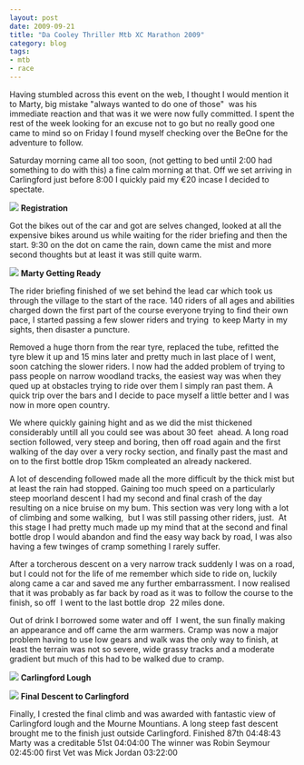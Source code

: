 ```yaml
---
layout: post
date: 2009-09-21
title: "Da Cooley Thriller Mtb XC Marathon 2009"
category: blog
tags:
- mtb
- race
---
```


Having stumbled across this event on the web, I thought I would mention it to Marty, big mistake "always wanted to do one of those"  was his immediate reaction and that was it we were now fully committed. I spent the rest of the week looking for an excuse not to go but no really good one came to mind so on Friday I found myself checking over the BeOne for the adventure to follow.

Saturday morning came all too soon, (not getting to bed until 2:00 had something to do with this) a fine calm morning at that. Off we set arriving in Carlingford just before 8:00 I quickly paid my €20 incase I decided to spectate.

![](/images/2009/dscf0200.jpg)
**Registration**

Got the bikes out of the car and got are selves changed, looked at all the expensive bikes around us while waiting for the rider briefing and then the start. 9:30 on the dot on came the rain, down came the mist and more second thoughts but at least it was still quite warm.

![](/images/2009/dscf0198.jpg)
**Marty Getting Ready**

The rider briefing finished of we set behind the lead car which took us through the village to the start of the race. 140 riders of all ages and abilities charged down the first part of the course everyone trying to find their own pace, I started passing a few slower riders and trying  to keep Marty in my sights, then disaster a puncture.

Removed a huge thorn from the rear tyre, replaced the tube, refitted the tyre blew it up and 15 mins later and pretty much in last place of I went, soon catching the slower riders. I now had the added problem of trying to pass people on narrow woodland tracks, the easiest way was when they qued up at obstacles trying to ride over them I simply ran past them. A quick trip over the bars and I decide to pace myself a little better and I was now in more open country.

We where quickly gaining hight and as we did the mist thickened considerably untill all you could see was about 30 feet  ahead. A long road section followed, very steep and boring, then off road again and the first walking of the day over a very rocky section, and finally past the mast and on to the first bottle drop 15km compleated an already nackered.

A lot of descending followed made all the more difficult by the thick mist but at least the rain had stopped. Gaining too much speed on a particularly steep moorland descent I had my second and final crash of the day resulting on a nice bruise on my bum. This section was very long with a lot of climbing and some walking,  but I was still passing other riders, just.  At this stage I had pretty much made up my mind that at the second and final bottle drop I would abandon and find the easy way back by road, I was also having a few twinges of cramp something I rarely suffer.

After a torcherous descent on a very narrow track suddenly I was on a road, but I could not for the life of me remember which side to ride on, luckily along came a car and saved me any further embarrassment. I now realised that it was probably as far back by road as it was to follow the course to the finish, so off  I went to the last bottle drop  22 miles done.

Out of drink I borrowed some water and off  I went, the sun finally making an appearance and off came the arm warmers. Cramp was now a major problem having to use low gears and walk was the only way to finish, at least the terrain was not so severe, wide grassy tracks and a moderate gradient but much of this had to be walked due to cramp.

![](/images/2009/dscf0206.jpg)
**Carlingford Lough**

![](/images/2009/dscf0204.jpg)
**Final Descent to Carlingford**

Finally, I crested the final climb and was awarded with fantastic view of Carlingford lough and the Mourne Mountians. A long steep fast descent brought me to the finish just outside Carlingford. Finished 87th 04:48:43 Marty was a creditable 51st 04:04:00 The winner was Robin Seymour 02:45:00 first Vet was Mick Jordan 03:22:00

